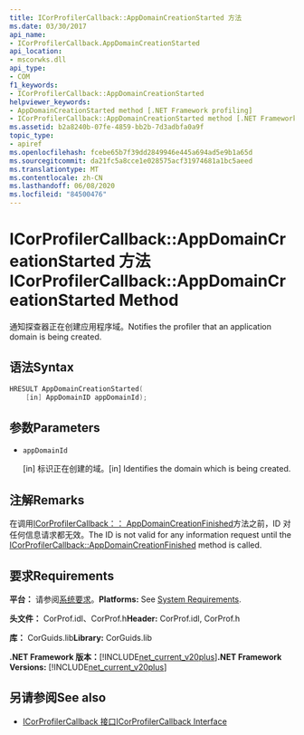 ```yaml
---
title: ICorProfilerCallback::AppDomainCreationStarted 方法
ms.date: 03/30/2017
api_name:
- ICorProfilerCallback.AppDomainCreationStarted
api_location:
- mscorwks.dll
api_type:
- COM
f1_keywords:
- ICorProfilerCallback::AppDomainCreationStarted
helpviewer_keywords:
- AppDomainCreationStarted method [.NET Framework profiling]
- ICorProfilerCallback::AppDomainCreationStarted method [.NET Framework profiling]
ms.assetid: b2a8240b-07fe-4859-bb2b-7d3adbfa0a9f
topic_type:
- apiref
ms.openlocfilehash: fcebe65b7f39dd2849946e445a694ad5e9b1a65d
ms.sourcegitcommit: da21fc5a8cce1e028575acf31974681a1bc5aeed
ms.translationtype: MT
ms.contentlocale: zh-CN
ms.lasthandoff: 06/08/2020
ms.locfileid: "84500476"
---
```

# <a name="icorprofilercallbackappdomaincreationstarted-method"></a><span data-ttu-id="cee79-102">ICorProfilerCallback::AppDomainCreationStarted 方法</span><span class="sxs-lookup"><span data-stu-id="cee79-102">ICorProfilerCallback::AppDomainCreationStarted Method</span></span>
<span data-ttu-id="cee79-103">通知探查器正在创建应用程序域。</span><span class="sxs-lookup"><span data-stu-id="cee79-103">Notifies the profiler that an application domain is being created.</span></span>  
  
## <a name="syntax"></a><span data-ttu-id="cee79-104">语法</span><span class="sxs-lookup"><span data-stu-id="cee79-104">Syntax</span></span>  
  
```cpp  
HRESULT AppDomainCreationStarted(  
    [in] AppDomainID appDomainId);  
```  
  
## <a name="parameters"></a><span data-ttu-id="cee79-105">参数</span><span class="sxs-lookup"><span data-stu-id="cee79-105">Parameters</span></span>

- `appDomainId`

  <span data-ttu-id="cee79-106">\[in] 标识正在创建的域。</span><span class="sxs-lookup"><span data-stu-id="cee79-106">\[in] Identifies the domain which is being created.</span></span>
  
## <a name="remarks"></a><span data-ttu-id="cee79-107">注解</span><span class="sxs-lookup"><span data-stu-id="cee79-107">Remarks</span></span>  
 <span data-ttu-id="cee79-108">在调用[ICorProfilerCallback：： AppDomainCreationFinished](icorprofilercallback-appdomaincreationfinished-method.md)方法之前，ID 对任何信息请求都无效。</span><span class="sxs-lookup"><span data-stu-id="cee79-108">The ID is not valid for any information request until the [ICorProfilerCallback::AppDomainCreationFinished](icorprofilercallback-appdomaincreationfinished-method.md) method is called.</span></span>  
  
## <a name="requirements"></a><span data-ttu-id="cee79-109">要求</span><span class="sxs-lookup"><span data-stu-id="cee79-109">Requirements</span></span>  
 <span data-ttu-id="cee79-110">**平台：** 请参阅[系统要求](../../get-started/system-requirements.md)。</span><span class="sxs-lookup"><span data-stu-id="cee79-110">**Platforms:** See [System Requirements](../../get-started/system-requirements.md).</span></span>  
  
 <span data-ttu-id="cee79-111">**头文件：** CorProf.idl、CorProf.h</span><span class="sxs-lookup"><span data-stu-id="cee79-111">**Header:** CorProf.idl, CorProf.h</span></span>  
  
 <span data-ttu-id="cee79-112">**库：** CorGuids.lib</span><span class="sxs-lookup"><span data-stu-id="cee79-112">**Library:** CorGuids.lib</span></span>  
  
 <span data-ttu-id="cee79-113">**.NET Framework 版本：**[!INCLUDE[net_current_v20plus](../../../../includes/net-current-v20plus-md.md)]</span><span class="sxs-lookup"><span data-stu-id="cee79-113">**.NET Framework Versions:** [!INCLUDE[net_current_v20plus](../../../../includes/net-current-v20plus-md.md)]</span></span>  
  
## <a name="see-also"></a><span data-ttu-id="cee79-114">另请参阅</span><span class="sxs-lookup"><span data-stu-id="cee79-114">See also</span></span>

- [<span data-ttu-id="cee79-115">ICorProfilerCallback 接口</span><span class="sxs-lookup"><span data-stu-id="cee79-115">ICorProfilerCallback Interface</span></span>](icorprofilercallback-interface.md)
